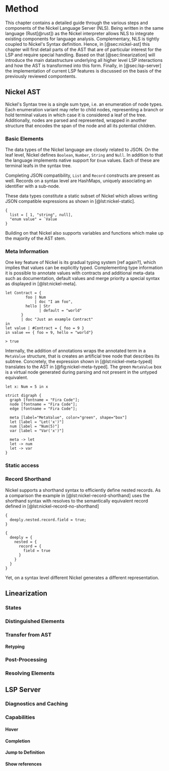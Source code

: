 # Method

This chapter contains a detailed guide through the various steps and components of the Nickel Language Server (NLS).
Being written in the same language (Rust[@rust]) as the Nickel interpreter allows NLS to integrate existing components for language analysis.
Complementary, NLS is tightly coupled to Nickel's Syntax definition.
Hence, in [@sec:nickel-ast] this chapter will first detail parts of the AST that are of particular interest for the LSP and require special handling.
Based on that [@sec:linearization] will introduce the main datastructure underlying all higher level LSP interactions and how the AST is transformed into this form.
Finally, in [@sec:lsp-server] the implementation of current LSP features is discussed on the basis of the previously reviewed compontents.

## Nickel AST


Nickel's Syntax tree is a single sum type, i.e. an enumeration of node types.
Each enumeration variant may refer to child nodes, representing a branch or hold terminal values in which case it is considered a leaf of the tree.
Additionally, nodes are parsed and represented, wrapped in another structure that encodes the span of the node and all its potential children.

### Basic Elements

The data types of the Nickel language are closely related to JSON.
On the leaf level, Nickel defines `Boolean`, `Number`, `String` and `Null`.
In addition to that the language implements native support for `Enum` values.
Each of these are terminal leafs in the syntax tree.

Completing JSON compatibility, `List` and `Record` constructs are present as well.
Records on a syntax level are HashMaps, uniquely associating an identifier with a sub-node.

These data types constitute a static subset of Nickel which allows writing JSON compatible expressions as shown in [@lst:nickel-static].

```{.nickel #lst:nickel-static caption="Example of a static Nickel expression"}
{
  list = [ 1, "string", null],
  "enum value" = `Value 
} 
```



Building on that Nickel also supports variables and functions which make up the majority of the AST stem.

### Meta Information

One key feature of Nickel is its gradual typing system [ref again?], which implies that values can be explicitly typed.
Complementing type information it is possible to annotate values with contracts and additional meta-data such as documentation, default values and merge priority a special syntax as displayed in [@lst:nickel-meta].


```{.nickel #lst:nickel-meta caption="Example of a static Nickel expression"}
let Contract = { 
         foo | Num 
             | doc "I am foo",
         hello | Str
               | default = "world"
       }
       | doc "Just an example Contract"
in 
let value | #Contract = { foo = 9 }
in value == { foo = 9, hello = "world"} 

> true
```

Internally, the addition of annotations wraps the annotated term in a `MetaValue` structure, that is creates an artificial tree node that describes its subtree. 
Concretely, the expression shown in [@lst:nickel-meta-typed] translates to the AST in [@fig:nickel-meta-typed].
The green `MetaValue` box is a virtual node generated during parsing and not present in the untyped equivalent.

```{.nickel #lst:nickel-meta-typed caption="Example of a typed expression"}
let x: Num = 5 in x
```


```{.graphviz #fig:nickel-meta-typed caption="AST of typed expression"}
strict digraph { 
  graph [fontname = "Fira Code"];
  node [fontname = "Fira Code"];
  edge [fontname = "Fira Code"];

  meta [label="MetaValue", color="green", shape="box"]
  let [label = "Let('x')"]
  num [label = "Num(5)"]
  var [label = "Var('x')"]

  meta -> let
  let -> num
  let -> var
}
```



### Static access



### Record Shorthand

Nickel supports a shorthand syntax to efficiently define nested records.
As a comparison the example in [@lst:nickel-record-shorthand] uses the shorthand syntax with resolves to the semantically equivalent record defined in [@lst:nickel-record-no-shorthand]

```{.nickel #lst:nickel-record-shorthand caption="Nickel record using shorthand"}
{
  deeply.nested.record.field = true;
}
```

```{.nickel #lst:nickel-record-no-shorthand caption="Nickel record defined explicitly"}
{
  deeply = {
    nested = {
      record = { 
        field = true 
      }
    }
  }
}
```

Yet, on a syntax level different Nickel generates a different representation.

## Linearization

### States

### Distinguished Elements

### Transfer from AST

#### Retyping

### Post-Processing

### Resolving Elements

## LSP Server

### Diagnostics and Caching

### Capabilities

#### Hover

#### Completion

#### Jump to Definition

#### Show references
